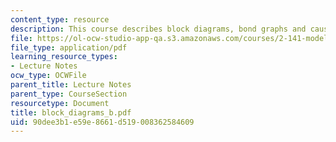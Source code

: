 ```yaml
---
content_type: resource
description: This course describes block diagrams, bond graphs and causality.
file: https://ol-ocw-studio-app-qa.s3.amazonaws.com/courses/2-141-modeling-and-simulation-of-dynamic-systems-fall-2006/90dee3b1e59e8661d519008362584609_block_diagrams_b.pdf
file_type: application/pdf
learning_resource_types:
- Lecture Notes
ocw_type: OCWFile
parent_title: Lecture Notes
parent_type: CourseSection
resourcetype: Document
title: block_diagrams_b.pdf
uid: 90dee3b1-e59e-8661-d519-008362584609
---
```

